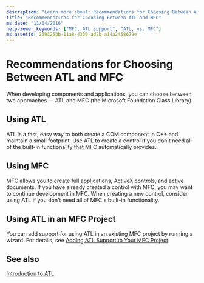 ```yaml
---
description: "Learn more about: Recommendations for Choosing Between ATL and MFC"
title: "Recommendations for Choosing Between ATL and MFC"
ms.date: "11/04/2016"
helpviewer_keywords: ["MFC, ATL support", "ATL, vs. MFC"]
ms.assetid: 269325bb-11a8-4330-ad2b-a14a2458679e
---
```

# Recommendations for Choosing Between ATL and MFC

When developing components and applications, you can choose between two approaches — ATL and MFC (the Microsoft Foundation Class Library).

## Using ATL

ATL is a fast, easy way to both create a COM component in C++ and maintain a small footprint. Use ATL to create a control if you don't need all of the built-in functionality that MFC automatically provides.

## Using MFC

MFC allows you to create full applications, ActiveX controls, and active documents. If you have already created a control with MFC, you may want to continue development in MFC. When creating a new control, consider using ATL if you don't need all of MFC's built-in functionality.

## Using ATL in an MFC Project

You can add support for using ATL in an existing MFC project by running a wizard. For details, see [Adding ATL Support to Your MFC Project](../mfc/reference/adding-atl-support-to-your-mfc-project.md).

## See also

[Introduction to ATL](../atl/introduction-to-atl.md)
